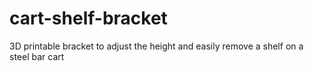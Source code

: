 # cart-shelf-bracket
3D printable bracket to adjust the height and easily remove a shelf on a steel bar cart

